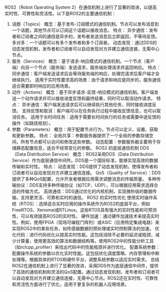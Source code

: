 ROS2（Robot Operating System 2）在通信机制上进行了显著的改进，以提高实时性、可靠性和灵活性。以下是ROS2的主要通信机制：
1. 话题（Topics）
概念：基于发布-订阅模式的通信机制。节点可以发布消息到一个话题，其他节点可以订阅这个话题以接收消息。
特点：
异步通信：发布者和订阅者之间的通信是异步的，发布者发送消息后立即返回，不等待反馈。
多对多：一个话题可以有多个发布者和多个订阅者。
动态发现：通过DDS的动态发现机制，发布者和订阅者可以自动发现对方并建立通信连接，无需中心节点。
2. 服务（Services）
概念：基于请求-响应模式的通信机制。一个节点（客户端）向另一个节点（服务端）发送请求，服务端处理请求并返回响应。
特点：
同步通信：客户端发送请求后会等待服务端的响应，处理完请求后客户端才会继续执行。
适用于实时性要求高的场景：由于请求和响应是同步的，服务通信适合需要即时响应的应用场景。
3. 动作（Actions）
概念：基于异步请求-反馈-响应模式的通信机制。客户端发送一个动作请求并可以接收进度反馈和最终结果，同时可以取消动作请求。
特点：
异步通信：客户端发送请求后可以继续执行其他任务，同时接收进度反馈。
支持反馈和取消：客户端可以在任务执行过程中接收反馈信息，也可以取消任务。
适用于长时间任务：适用于需要长时间执行的任务或需要中途反馈的操作（如路径规划）。
4. 参数（Parameters）
概念：用于配置节点行为，节点可以定义、设置、获取和更新参数。
特点：
全局共享：参数服务器提供了一个全局的参数存储空间，所有节点都可以访问和修改这些参数。
动态配置：参数服务器主要用于存储静态配置信息，适合不经常变化的参数。
ROS2 的底层通信机制
DDS（Data Distribution Service）
概念：ROS2采用DDS（Data Distribution Service）作为底层通信中间件。DDS是一个国际标准，能够实现高效的数据传输和实时性。
特点：
动态发现：DDS提供了动态发现机制，使得发布者和订阅者可以自动发现对方并建立通信连接。
QoS（Quality of Service）：DDS提供了多种QoS配置，允许开发者根据应用需求调整消息的传输质量。
多种传输协议：DDS支持多种传输协议（如TCP、UDP），可以根据应用需求选择合适的传输方式。
高效通信：DDS通过优化的内核机制，实现微秒级的数据传输，支持更灵活、可靠和实时的通信。
ROS2 的实时性优化
使用实时操作系统（RTOS）：选择适合实时应用的操作系统作为ROS2的底层平台，例如FreeRTOS、Xenomai或RTLinux。这些RTOS具有强大的实时性能和可预测性，可以有效提高ROS2的实时性。
硬件加速：通过硬件加速技术来提高实时性。例如，使用FPGA（现场可编程门阵列）或ASIC（应用特定集成电路）来实现ROS2中的某些任务，如传感器数据的预处理或实时控制算法的加速。
优化代码：进行代码优化以提高实时性能。这包括消除不必要的延迟或瓶颈，减少计算量，使用更高效的算法和数据结构等。使用ROS2中的性能分析工具（如rclcpp_profiler）来找出代码中的性能瓶颈并进行优化。
配置系统参数：配置操作系统的参数以优化实时性能。这包括优化调度策略、内存管理和中断处理等。根据具体的RTOS和硬件平台，调整系统参数以适应实时需求。
总结
ROS2在通信机制上进行了显著的改进，采用DDS作为底层通信中间件，提供了高效的通信机制和灵活的QoS配置。通过动态发现机制，发布者和订阅者可以自动发现对方并建立通信连接，无需中心节点。ROS2还在实时性、可靠性和灵活性方面进行了优化，适用于更复杂的机器人应用场景。